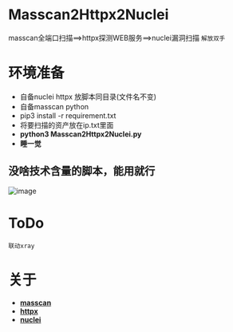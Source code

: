 # Masscan2Httpx2Nuclei
masscan全端口扫描==>httpx探测WEB服务==>nuclei漏洞扫描
`解放双手`
# 环境准备 
- 自备nuclei httpx 放脚本同目录(文件名不变)
- 自备masscan python
- pip3 install -r requirement.txt
- 将要扫描的资产放在ip.txt里面
- **python3 Masscan2Httpx2Nuclei.py**
- **睡一觉**
## 没啥技术含量的脚本，能用就行
![image](https://user-images.githubusercontent.com/62868358/161377687-391641a0-1270-4ed7-ad5e-d1d8568ce413.png)
# ToDo
`联动xray`
# 关于
* **[masscan](https://github.com/robertdavidgraham/masscan)**
* **[httpx](https://github.com/projectdiscovery/httpx)**
* **[nuclei](https://github.com/projectdiscovery/nuclei)**
